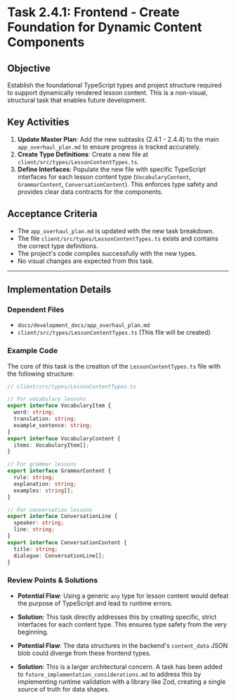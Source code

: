 # Task 2.4.1: Frontend - Create Foundation for Dynamic Content Components

## Objective
Establish the foundational TypeScript types and project structure required to support dynamically rendered lesson content. This is a non-visual, structural task that enables future development.

## Key Activities
1.  **Update Master Plan**: Add the new subtasks (2.4.1 - 2.4.4) to the main `app_overhaul_plan.md` to ensure progress is tracked accurately.
2.  **Create Type Definitions**: Create a new file at `client/src/types/LessonContentTypes.ts`.
3.  **Define Interfaces**: Populate the new file with specific TypeScript interfaces for each lesson content type (`VocabularyContent`, `GrammarContent`, `ConversationContent`). This enforces type safety and provides clear data contracts for the components.

## Acceptance Criteria
- The `app_overhaul_plan.md` is updated with the new task breakdown.
- The file `client/src/types/LessonContentTypes.ts` exists and contains the correct type definitions.
- The project's code compiles successfully with the new types.
- No visual changes are expected from this task.

---

## Implementation Details

### Dependent Files
- `docs/development_docs/app_overhaul_plan.md`
- `client/src/types/LessonContentTypes.ts` (This file will be created)

### Example Code
The core of this task is the creation of the `LessonContentTypes.ts` file with the following structure:
```typescript
// client/src/types/LessonContentTypes.ts

// For vocabulary lessons
export interface VocabularyItem {
  word: string;
  translation: string;
  example_sentence: string;
}
export interface VocabularyContent {
  items: VocabularyItem[];
}

// For grammar lessons
export interface GrammarContent {
  rule: string;
  explanation: string;
  examples: string[];
}

// For conversation lessons
export interface ConversationLine {
  speaker: string;
  line: string;
}
export interface ConversationContent {
  title: string;
  dialogue: ConversationLine[];
}
```

### Review Points & Solutions
- **Potential Flaw**: Using a generic `any` type for lesson content would defeat the purpose of TypeScript and lead to runtime errors.
- **Solution**: This task directly addresses this by creating specific, strict interfaces for each content type. This ensures type safety from the very beginning.

- **Potential Flaw**: The data structures in the backend's `content_data` JSON blob could diverge from these frontend types.
- **Solution**: This is a larger architectural concern. A task has been added to `future_implementation_considerations.md` to address this by implementing runtime validation with a library like Zod, creating a single source of truth for data shapes.
